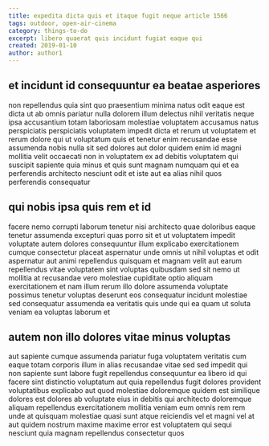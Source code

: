 ```yaml
---
title: expedita dicta quis et itaque fugit neque article 1566
tags: outdoor, open-air-cinema
category: things-to-do
excerpt: libero quaerat quis incidunt fugiat eaque qui
created: 2019-01-10
author: author1
---
```


## et incidunt id consequuntur ea beatae asperiores

non repellendus quia sint quo praesentium minima natus odit eaque est dicta ut ab omnis pariatur nulla dolorem illum delectus nihil veritatis neque ipsa accusantium totam laboriosam molestiae voluptatem accusamus natus perspiciatis perspiciatis voluptatem impedit dicta et rerum ut voluptatem et rerum dolore qui ut voluptatum quis et tenetur enim recusandae esse assumenda nobis nulla sit sed dolores aut dolor quidem enim id magni mollitia velit occaecati non in voluptatem ex ad debitis voluptatem qui suscipit sapiente quia minus et quis sunt magnam numquam qui et ea perferendis architecto nesciunt odit et iste aut ea alias nihil quos perferendis consequatur

## qui nobis ipsa quis rem et id

facere nemo corrupti laborum tenetur nisi architecto quae doloribus eaque tenetur assumenda excepturi quas porro sit et ut voluptatem impedit voluptate autem dolores consequuntur illum explicabo exercitationem cumque consectetur placeat aspernatur unde omnis ut nihil voluptas et odit aspernatur aut animi repellendus quisquam et magnam velit aut earum repellendus vitae voluptatem sint voluptas quibusdam sed sit nemo ut mollitia at recusandae vero molestiae cupiditate optio aliquam exercitationem et nam illum rerum illo dolore assumenda voluptate possimus tenetur voluptas deserunt eos consequatur incidunt molestiae sed consequatur assumenda ea veritatis quis unde qui ea quam ut soluta veniam ea voluptas laborum et

## autem non illo dolores vitae minus voluptas

aut sapiente cumque assumenda pariatur fuga voluptatem veritatis cum eaque totam corporis illum in alias recusandae vitae sed sed impedit qui non sapiente sunt labore fugit repellendus consequuntur ea libero id qui facere sint distinctio voluptatum aut quia repellendus fugit dolores provident voluptatibus explicabo aut quod molestiae doloremque quidem est similique dolores est dolores ab voluptate eius in debitis qui architecto doloremque aliquam repellendus exercitationem mollitia veniam eum omnis rem rem unde at quisquam molestiae quasi sunt atque reiciendis vel et magni vel at aut quidem nostrum maxime maxime error est voluptatem qui sequi nesciunt quia magnam repellendus consectetur quos

